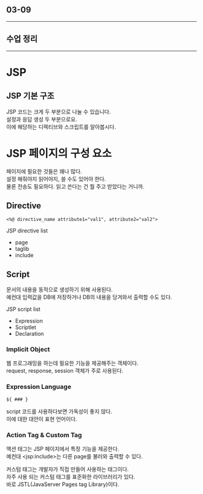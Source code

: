 ## 03-09

---

## 수업 정리

---

# JSP

## JSP 기본 구조

JSP 코드는 크게 두 부분으로 나눌 수 있습니다.  
설정과 응답 생성 두 부분으로요.  
이에 해당하는 디렉티브와 스크립트를 알아봅시다.  

# JSP 페이지의 구성 요소

페이지에 필요한 것들은 꽤나 많다.  
설정 해줘야지 읽어야지, 쓸 수도 있어야 한다.  
물론 전송도 필요하다. 읽고 쓴다는 건 뭘 주고 받았다는 거니까.  

## Directive

```
<%@ directive_name attribute1="val1", attribute2="val2">
```

JSP directive list

- page
- taglib
- include

## Script

문서의 내용을 동적으로 생성하기 위해 사용된다.  
예컨대 입력값을 DB에 저장하거나 DB의 내용을 당겨와서 출력할 수도 있다.  

JSP script list

- Expression
- Scriptlet
- Declaration

### Implicit Object

웹 프로그래밍을 하는데 필요한 기능을 제공해주는 객체이다.  
request, response, session 객체가 주로 사용된다.  

### Expression Language

```
${ ### }
```

script 코드를 사용하다보면 가독성이 좋지 않다.  
이에 대한 대안이 표현 언어이다.  

### Action Tag & Custom Tag

액션 태그는 JSP 페이지에서 특정 기능을 제공한다.  
예컨대 \<jsp:include>는 다른 page를 불러와 출력할 수 있다.  

커스텀 태그는 개발자가 직접 만들어 사용하는 태그이다.  
자주 사용 되는 커스텀 태그를 표준화한 라이브러리가 있다.  
바로 JSTL(JavaServer Pages tag Library)이다.  